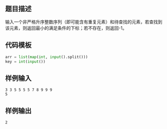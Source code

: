 ## 题目描述
输入一个非严格升序整数序列（即可能含有重复元素）和待查找的元素，若查找到该元素，则返回最小的满足条件的下标；若不存在，则返回-1。

## 代码模板
```py
arr = list(map(int, input().split()))
key = int(input())

```

## 样例输入
```
3 3 5 5 5 5 7 8 9 9 9
5
```

## 样例输出
```
2
```
